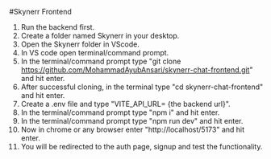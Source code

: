 #Skynerr Frontend

1.  Run the backend first.
2.  Create a folder named Skynerr in your desktop.
3.  Open the Skynerr folder in VScode.
4.  In VS code open terminal/command prompt.
5.  In the terminal/command prompt type "git clone https://github.com/MohammadAyubAnsari/skynerr-chat-frontend.git" and hit enter.
6.  After successful cloning, in the terminal type "cd skynerr-chat-frontend" and hit enter.
7.  Create a .env file and type "VITE_API_URL= {the backend url}".
8.  In the terminal/command prompt type "npm i" and hit enter.
9.  In the terminal/command prompt type "npm run dev" and hit enter.
10.  Now in chrome or any browser enter "http://localhost/5173" and hit enter.
11.  You will be redirected to the auth page, signup and test the functionality.

